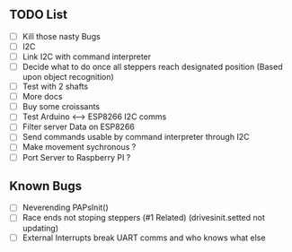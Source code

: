 ## TODO List
- [ ] Kill those nasty Bugs
- [ ] I2C
- [ ] Link I2C with command interpreter
- [ ] Decide what to do once all steppers reach designated position (Based upon object recognition)
- [ ] Test with 2 shafts
- [ ] More docs
- [ ] Buy some croissants
- [ ] Test Arduino <--> ESP8266 I2C comms
- [ ] Filter server Data on ESP8266
- [ ] Send commands usable by command interpreter through I2C
- [ ] Make movement sychronous ?
- [ ] Port Server to Raspberry PI ?

## Known Bugs
- [ ] Neverending PAPsInit()
- [ ] Race ends not stoping steppers (#1 Related) (drivesinit.setted not updating)
- [ ] External Interrupts break UART comms and who knows what else
